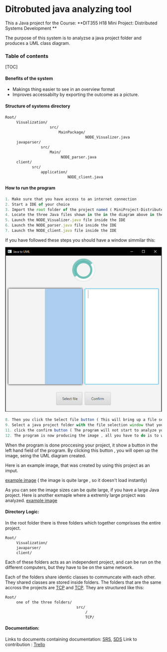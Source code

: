 # Ditrobuted java analyzing tool

This a Java project for the Course: **DIT355 H18 Mini Project: Distributed Systems Development
**

The purpose of this system is to analyzse a java project folder and produces a UML class diagram.

### Table of contents
[TOC]

#### Benefits of the system

- Makings thing easier to see in an overview format
- Improves accessabilty by exporting the outcome as a picture.


#### Structure of systems directory

    Root/
         Visualization/
                        src/
                            MainPackage/
                                        NODE_Visualizer.java
         javaparser/
                    src/
                        Main/
                             NODE_parser.java
         client/
                src/
                    application/
                                NODE_client.java


#### How to run the program

```javascript
1. Make sure that you have access to an internet connection
2. Start a IDE of your choice
3. Import the root folder of the project named ( MiniProject-DistributedSystem )
4. Locate the three Java files shown in the in the diagram above in the IDE
5. Launch the NODE_Visualizer.java file inside the IDE
6. Launch the NODE_parser.java file inside the IDE
7. Launch the NODE_client.java file inside the IDE
```
If you have followed these steps you should have a window simmilar this:

![](client.PNG)

```javascript
8. Then you click the Select file button ( This will bring up a file selection window )
9. Select a java project folder with the file selection window that you want to analyze ( The program will now analyze the project folder and give a Estimated time till completion.)
11. click the confirm button ( The program will not start to analyze your program and produce an image of your project)
12. The program is now producing the image , all you have to do is to wait. During the time the program is producing the image , it will show relevant information on what task it is doing, as well as how far along it is with that task,
```

When the program is done proccesing your project, it show a button in the left hand field of the program. By clicking this button , you will open up the image, seing the UML diagram created.

Here is an example image, that was created by using this project as an imput.

[example image](MiniProject-DistributedSystem.png "example image") ( the image is quite large , so it doesn't load instantly)

As you can see the image sizes can be quite large, if you have a large Java project. Here is another exmaple where a extremly large project was analyzed. [example image](Unit-01.png "example image")

#### Directory Logic:

In the root folder there is three folders which together comprisses the entire project.

    Root/
         Visualization/
         javaparser/
         client/

Each of these folders acts as an independent project, and can be run on the different computers,
but they have to be on the same network.

Each of the folders share identic classes to communcate with each other. They shared classes are stored
inside folders.
The folders that are the same accross the projects are [TCP](client/src/TCP "TCP") and [TCP](client/src/FileClasses "FileClasses").
They are structured like this:

    Root/
         one of the three folders/
                                    src/
                                        /
                                        TCP/


#### Documentation:
Links to documents containing documentation: [SRS](MiniProject-DistributedSystem.png "SRS"), [SDS](MiniProject-DistributedSystem.png "SDS")
Link to contribution : [Trello](https://trello.com/miniprojectdistributedsystem "Trello")

